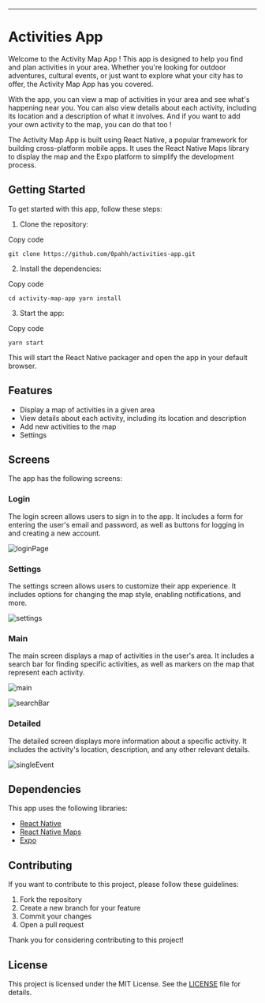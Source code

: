 ---

# Activities App

Welcome to the Activity Map App ! This app is designed to help you find and plan activities in your area. Whether you're looking for outdoor adventures, cultural events, or just want to explore what your city has to offer, the Activity Map App has you covered.

With the app, you can view a map of activities in your area and see what's happening near you. You can also view details about each activity, including its location and a description of what it involves. And if you want to add your own activity to the map, you can do that too !

The Activity Map App is built using React Native, a popular framework for building cross-platform mobile apps. It uses the React Native Maps library to display the map and the Expo platform to simplify the development process.

## Getting Started

To get started with this app, follow these steps:

1.  Clone the repository:

Copy code

`git clone https://github.com/0pahh/activities-app.git`

2.  Install the dependencies:

Copy code

`cd activity-map-app yarn install`

3.  Start the app:

Copy code

`yarn start`

This will start the React Native packager and open the app in your default browser.

## Features

- Display a map of activities in a given area
- View details about each activity, including its location and description
- Add new activities to the map
- Settings

## Screens

The app has the following screens:

### Login

The login screen allows users to sign in to the app. It includes a form for entering the user's email and password, as well as buttons for logging in and creating a new account.

![loginPage](assets/README/loginPage.png)

### Settings

The settings screen allows users to customize their app experience. It includes options for changing the map style, enabling notifications, and more.

![settings](assets/README/settings.png)

### Main

The main screen displays a map of activities in the user's area. It includes a search bar for finding specific activities, as well as markers on the map that represent each activity.

![main](assets/README/main.png)

![searchBar](assets/README/mainSearchBarResult.png)

### Detailed

The detailed screen displays more information about a specific activity. It includes the activity's location, description, and any other relevant details.

![singleEvent](assets/README/singleEvent.png)

## Dependencies

This app uses the following libraries:

- [React Native](https://facebook.github.io/react-native/)
- [React Native Maps](https://github.com/react-native-community/react-native-maps)
- [Expo](https://expo.io/)

## Contributing

If you want to contribute to this project, please follow these guidelines:

1.  Fork the repository
2.  Create a new branch for your feature
3.  Commit your changes
4.  Open a pull request

Thank you for considering contributing to this project!

## License

This project is licensed under the MIT License. See the [LICENSE](https://opensource.org/licenses/MIT) file for details.
